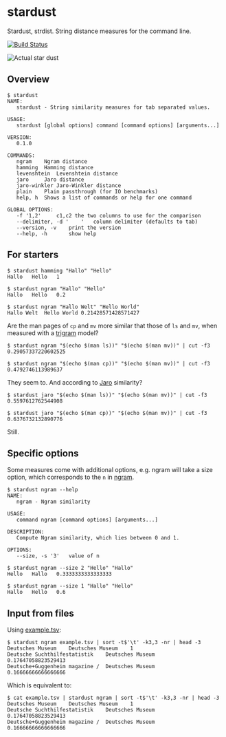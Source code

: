 stardust
========

Stardust, strdist. String distance measures for the command line.

[![Build Status](http://img.shields.io/travis/miku/stardust.svg?style=flat)](https://travis-ci.org/miku/stardust)

![Actual star dust](http://www.jpl.nasa.gov/images/herschel/20120110/pia15254-640.jpg)

Overview
--------

    $ stardust
    NAME:
       stardust - String similarity measures for tab separated values.

    USAGE:
       stardust [global options] command [command options] [arguments...]

    VERSION:
       0.1.0

    COMMANDS:
       ngram    Ngram distance
       hamming  Hamming distance
       levenshtein  Levenshtein distance
       jaro     Jaro distance
       jaro-winkler Jaro-Winkler distance
       plain    Plain passthrough (for IO benchmarks)
       help, h  Shows a list of commands or help for one command

    GLOBAL OPTIONS:
       -f '1,2'     c1,c2 the two columns to use for the comparison
       --delimiter, -d '    '   column delimiter (defaults to tab)
       --version, -v    print the version
       --help, -h       show help

For starters
------------

    $ stardust hamming "Hallo" "Hello"
    Hallo   Hello   1

    $ stardust ngram "Hallo" "Hello"
    Hallo   Hello   0.2

    $ stardust ngram "Hallo Welt" "Hello World"
    Hallo Welt  Hello World 0.21428571428571427

Are the man pages of `cp` and `mv` more similar that those of `ls` and `mv`,
when measured with a [trigram](http://en.wikipedia.org/wiki/Trigram) model?

    $ stardust ngram "$(echo $(man ls))" "$(echo $(man mv))" | cut -f3
    0.29057337220602525

    $ stardust ngram "$(echo $(man cp))" "$(echo $(man mv))" | cut -f3
    0.4792746113989637

They seem to. And according to [Jaro](http://en.wikipedia.org/wiki/Jaro%E2%80%93Winkler_distance) similarity?

    $ stardust jaro "$(echo $(man ls))" "$(echo $(man mv))" | cut -f3
    0.5597612762544908

    $ stardust jaro "$(echo $(man cp))" "$(echo $(man mv))" | cut -f3
    0.6376732132890776

Still.

Specific options
----------------

Some measures come with additional options, e.g. ngram will take a size
option, which corresponds to the `n` in [ngram](http://en.wikipedia.org/wiki/N-gram).

    $ stardust ngram --help
    NAME:
       ngram - Ngram similarity

    USAGE:
       command ngram [command options] [arguments...]

    DESCRIPTION:
       Compute Ngram similarity, which lies between 0 and 1.

    OPTIONS:
       --size, -s '3'   value of n

    $ stardust ngram --size 2 "Hello" "Hallo"
    Hello   Hallo   0.3333333333333333

    $ stardust ngram --size 1 "Hallo" "Hello"
    Hallo   Hello   0.6

Input from files
----------------

Using [example.tsv](https://github.com/miku/stardust/blob/7c57b0ba58894b72d1dab400bd09914351725788/example.tsv):

    $ stardust ngram example.tsv | sort -t$'\t' -k3,3 -nr | head -3
    Deutsches Museum    Deutsches Museum    1
    Deutsche Suchthilfestatistik    Deutsches Museum    0.17647058823529413
    Deutsche+Guggenheim magazine /  Deutsches Museum    0.16666666666666666

Which is equivalent to:

    $ cat example.tsv | stardust ngram | sort -t$'\t' -k3,3 -nr | head -3
    Deutsches Museum    Deutsches Museum    1
    Deutsche Suchthilfestatistik    Deutsches Museum    0.17647058823529413
    Deutsche+Guggenheim magazine /  Deutsches Museum    0.16666666666666666
